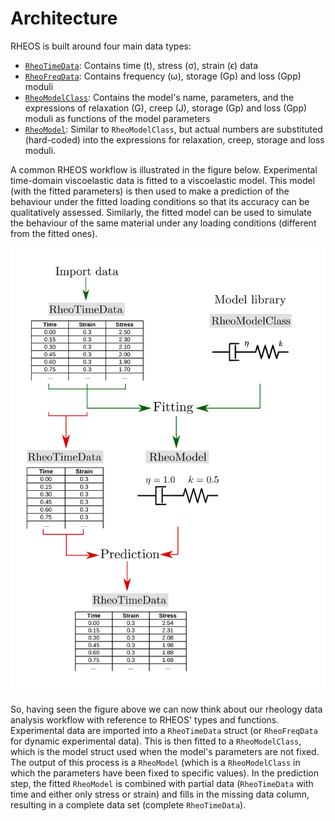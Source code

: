 # Architecture

RHEOS is built around four main data types:
+ [`RheoTimeData`](@ref): Contains time (t), stress (σ), strain (ϵ) data
+ [`RheoFreqData`](@ref): Contains frequency (ω), storage (Gp) and loss (Gpp) moduli
+ [`RheoModelClass`](@ref): Contains the model's name, parameters, and the expressions of relaxation (G), creep (J), storage (Gp) and loss (Gpp) moduli as functions of the model parameters
+ [`RheoModel`](@ref): Similar to `RheoModelClass`, but actual numbers are substituted (hard-coded) into the expressions for relaxation, creep, storage and loss moduli.

A common RHEOS workflow is illustrated in the figure below. Experimental time-domain viscoelastic data is fitted to a viscoelastic model. This model (with the fitted parameters) is then used to make a prediction of the behaviour under the fitted loading conditions so that its accuracy can be qualitatively assessed. Similarly, the fitted model can be used to simulate the behaviour of the same material under any loading conditions (different from the fitted ones).

![High level schematic of a fitting and prediction workflow from experimental data.](./assets/diagram.svg)

So, having seen the figure above we can now think about our rheology data analysis workflow with reference to RHEOS' types and functions. Experimental data are imported into a `RheoTimeData` struct (or `RheoFreqData` for dynamic experimental data). This is then fitted to a `RheoModelClass`, which is the model struct used when the model's parameters are not fixed. The output of this process is a `RheoModel` (which is a `RheoModelClass` in which the parameters have been fixed to specific values). In the prediction step, the fitted `RheoModel` is combined with partial data (`RheoTimeData` with time and either only stress or strain) and fills in the missing data column, resulting in a complete data set (complete `RheoTimeData`).
